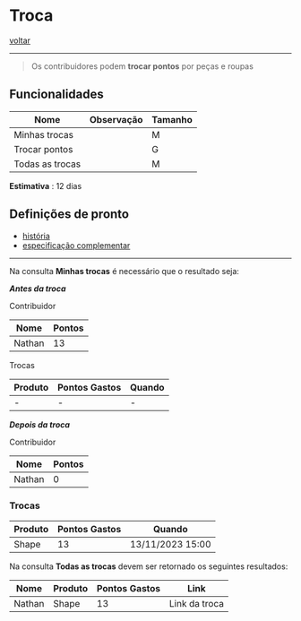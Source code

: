 # Troca

[voltar](././README.md)

---

  > Os contribuidores podem **trocar pontos** por peças e roupas

## Funcionalidades

| Nome | Observação | Tamanho
| --- | --- | ---
| Minhas trocas | | M
| Trocar pontos | | G
| Todas as trocas | | M

**Estimativa** : 12 dias

## Definições de pronto

- [história](../historia/capina.md#troca)
- [especificação complementar](./gestao_de_pontos.md)

---

Na consulta **Minhas trocas** é necessário que o resultado seja:

***Antes da troca***

Contribuidor

| Nome | Pontos  
|--- | ---
| Nathan | 13

 Trocas

| Produto | Pontos Gastos | Quando
| --- | --- | ---
| - |- | -

***Depois da troca***

Contribuidor

| Nome | Pontos  
|--- | ---
| Nathan | 0

### Trocas

| Produto | Pontos Gastos | Quando
| --- | --- | ---
| Shape | 13 | 13/11/2023 15:00

Na consulta **Todas as trocas** devem ser retornado os seguintes resultados:

| Nome | Produto | Pontos Gastos | Link
| --- | --- | --- | ---
| Nathan | Shape | 13 | Link da troca
